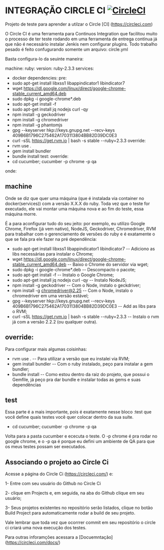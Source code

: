 # INTEGRAÇÃO CIRCLE CI [![CircleCI](https://circleci.com/gh/mairadutra/circle_ci_exemplo.svg?style=svg)](https://circleci.com/gh/mairadutra/circle_ci_exemplo)
Projeto de teste para aprender a utilzar o Circle [CI] (https://circleci.com)


O Circle CI é uma ferramenta para Continuos Integration que facilitou muito o processo de ter
teste rodando em uma ferramenta de entrega contínua já que não é necessário instalar Jenkis nem
configurar plugins. Todo trabalho pesado é feito confugurando somente um arquivo:  circle.yml

Basta configura-lo da seuinte maneira:

machine:
 ruby:
   version: ruby-2.3.3
 services:
   - docker
dependencies:
 pre:
   - sudo apt-get install libxss1 libappindicator1 libindicator7
   - wget https://dl.google.com/linux/direct/google-chrome-stable_current_amd64.deb
   - sudo dpkg -i google-chrome*.deb
   - sudo apt-get install -f
   - sudo apt-get install jq nodejs curl -qy
   - npm install -g geckodriver
   - npm install -g chromedriver
   - npm install -g phantomjs
   - gpg --keyserver hkp://keys.gnupg.net --recv-keys 409B6B1796C275462A1703113804BB82D39DC0E3
   - curl -sSL https://get.rvm.io | bash -s stable --ruby=2.3.3
 override:
   - rvm use .
   - gem install bundler
   - bundle install
test:
 override:
   - cd cucumber; cucumber -p chrome -p qa

onde:
## machine
Onde se diz que  quer uma máquina (que é instalada via container no docker(services)) com a versão X.X.X do ruby.
Toda vez que o teste for executado, ele vai montar uma máquina nova e ao fim do teste, essa máquina morre.

É a para aconfigurar tudo do seu jeito: por exemplo, eu utilizo Google Chrome, Firefox (já vem nativo),
NodeJS, Geckodriver, Chromedriver, RVM para trabalhar com o gerenciamento de versões do ruby
e é exatamente o que se fala  pra ele fazer na pré dependência:

- sudo apt-get install libxss1 libappindicator1 libindicator7 -- Adiciono as libs necessárias para instalar o Chrome;
 - wget https://dl.google.com/linux/direct/google-chrome-stable_current_amd64.deb -- Baixo o Chrome do servidor via wget;
 - sudo dpkg -i google-chrome*.deb -- Descompacto o pacote;
 - sudo apt-get install -f -- Instalo o Google Chrome;
 - sudo apt-get install jq nodejs curl -qy -- Instalo NodeJS;
 - npm install -g geckodriver -- Com o Node, instalo o geckdriver;
 - npm install -g chromedriver@2.25 -- Com o Node, instalo o chromedriver em uma versão estável;
 - gpg --keyserver hkp://keys.gnupg.net --recv-keys 409B6B1796C275462A1703113804BB82D39DC0E3 -- Add as libs para o RVM;
 - curl -sSL https://get.rvm.io | bash -s stable --ruby=2.3.3 -- Instalo o rvm já com a versão 2.2.2 (ou qualquer outra).


## override:
Para configurar mais algumas coisinhas:
- rvm use . -- Para utilizar a versão que eu instalei via RVM;
- gem install bundler -- Com o ruby instalado, peço para instalar a gem bundler;
- bundle install -- Como estou dentro da raiz do projeto, que possui o Gemfile, já peço pra dar bundle e instalar todas as gems e suas dependências

## test
Essa parte é a mais importante, pois é exatamente nesse bloco :test que você define quais testes você quer colocar dentro da sua suíte.
- cd cucumber; cucumber -p chrome -p qa

Volta para a pasta cucumber e ececuta o teste.
O -p chrome é pra rodar no google chrome, e o -p qa é porque eu defini um ambiente de QA para que os meus testes possam ser executados.

## Associando o projeto ao Circle Ci

Acesse a página do Circle Ci (https://circleci.com/) e:

1- Entre com seu usuário do Github no Circle Ci

2- clique em Projects e, em seguida, na aba do Github clique em seu usuário;

3- Seus projetos existentes no repositório serão listados, clique no botão Build Project para automaticamente rodar a build de seu projeto.

Vale lembrar que toda vez que ocorrrer commit em seu repositório o circle ci criará uma nova execução dos testes.

Para outras inforamções acessara a [Docuemntação]  (https://circleci.com/docs/)
